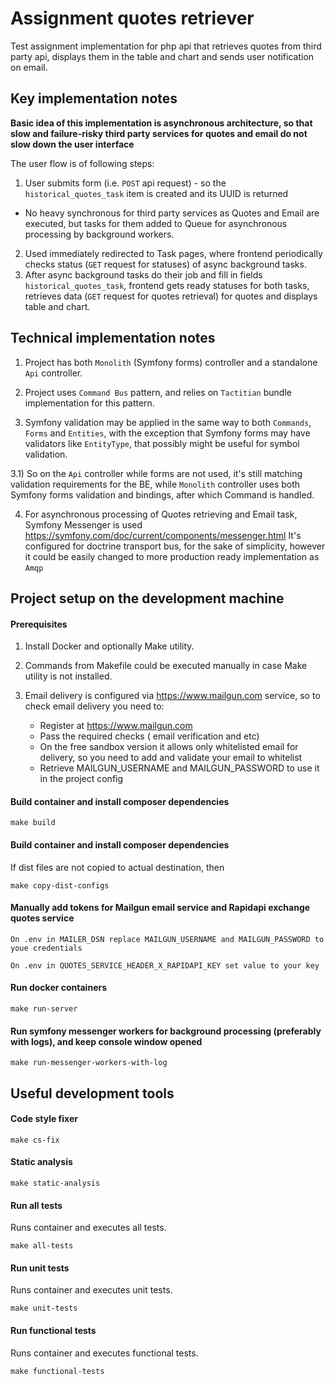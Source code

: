 # Assignment quotes retriever

Test assignment implementation for php api that retrieves quotes from third party api,
displays them in the table and chart and sends user notification on email.

## Key implementation notes

**Basic idea of this implementation is asynchronous architecture,
so that slow and failure-risky third party services for quotes and email
do not slow down the user interface**

The user flow is of following steps:

1) User submits form (i.e. `POST` api request) - so the `historical_quotes_task` item is created and its UUID is returned
 - No heavy synchronous for third party services as Quotes and Email are executed,
  but tasks for them added to Queue for asynchronous processing by background workers.
2) Used immediately redirected to Task pages, where frontend periodically checks status (`GET` request for statuses)  of async background tasks.
3) After async background tasks do their job and fill in fields `historical_quotes_task`,
 frontend gets ready statuses for both tasks, retrieves data (`GET` request for quotes retrieval) for quotes and displays table and chart.
 
## Technical implementation notes

1) Project has both `Monolith` (Symfony forms) controller and a standalone `Api` controller.

2) Project uses `Command Bus` pattern, and relies on `Tactitian` bundle implementation for this pattern.

3) Symfony validation may be applied in the same way to both `Commands`, `Forms` and `Entities`,
 with the exception that Symfony forms may have validators like `EntityType`, 
 that possibly might be useful for symbol validation.

3.1) So on the `Api` controller while forms are not used, it's still matching validation requirements for the BE,
 while `Monolith` controller uses both Symfony forms validation and bindings, after which Command is handled.

4) For asynchronous processing of Quotes retrieving and Email task, Symfony Messenger is used https://symfony.com/doc/current/components/messenger.html
It's configured for doctrine transport bus, for the sake of simplicity, however it could be easily changed to more production ready implementation as `Amqp` 
 
## Project setup on the development machine

#### Prerequisites
1) Install Docker and optionally Make utility.
 
2) Commands from Makefile could be executed manually in case Make utility is not installed.

3) Email delivery is configured via https://www.mailgun.com service, so to check email delivery you need to:
     - Register at https://www.mailgun.com
     - Pass the required checks ( email verification and etc)
     - On the free sandbox version it allows only whitelisted email for delivery, so you need to add and validate your email to whitelist
     - Retrieve MAILGUN_USERNAME and MAILGUN_PASSWORD to use it in the project config

#### Build container and install composer dependencies

    make build

#### Build container and install composer dependencies

If dist files are not copied to actual destination, then
    
    make copy-dist-configs
        
#### Manually add tokens for Mailgun email service and Rapidapi exchange quotes service

    On .env in MAILER_DSN replace MAILGUN_USERNAME and MAILGUN_PASSWORD to youe credentials
    
    On .env in QUOTES_SERVICE_HEADER_X_RAPIDAPI_KEY set value to your key
    
#### Run docker containers

    make run-server
    
#### Run symfony messenger workers for background processing (preferably with logs), and keep console window opened

    make run-messenger-workers-with-log
    
## Useful development tools

#### Code style fixer 

    make cs-fix
    
#### Static analysis 

    make static-analysis
    
#### Run all tests

Runs container and executes all tests.

    make all-tests
    
#### Run unit tests

Runs container and executes unit tests.

    make unit-tests

#### Run functional tests

Runs container and executes functional tests.

    make functional-tests